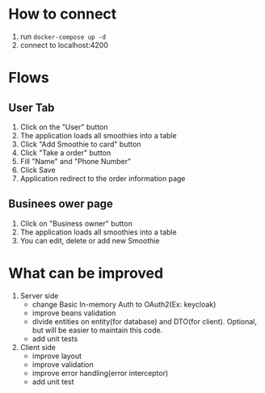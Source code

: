 # How to connect

1. run `docker-compose up -d `
2. connect to localhost:4200

# Flows

## User Tab

1. Click on the "User" button
2. The application loads all smoothies into a table
3. Click "Add Smoothie to card" button
4. Click "Take a order" button
5. Fill "Name" and "Phone Number"
6. Click Save
8. Application redirect to the order information page

## Businees ower page

1. Click on "Business owner" button
2. The application loads all smoothies into a table
3. You can edit, delete or add new Smoothie

# What can be improved

1. Server side
    - change Basic In-memory Auth to OAuth2(Ex: keycloak)
    - improve beans validation
    - divide entities on entity(for database) and DTO(for client).
      Optional, but will be easier to maintain this code.
    - add unit tests
2. Client side
    - improve layout
    - improve validation
    - improve error handling(error interceptor)
    - add unit test